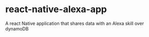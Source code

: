 # react-native-alexa-app
A react Native application that shares data with an Alexa skill over dynamoDB
